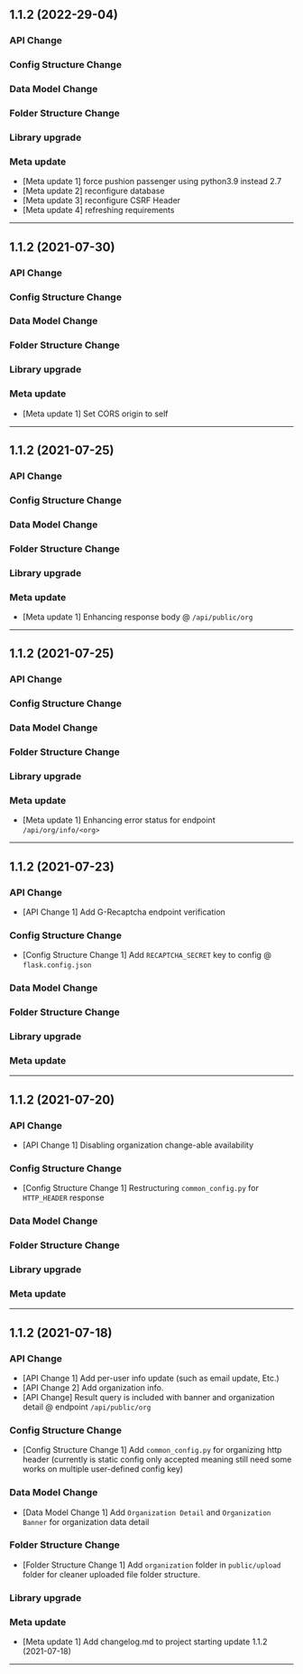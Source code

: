## 1.1.2 (2022-29-04)

### API Change

### Config Structure Change

### Data Model Change

### Folder Structure Change

### Library upgrade

### Meta update

- [Meta update 1] force pushion passenger using python3.9 instead 2.7
- [Meta update 2] reconfigure database
- [Meta update 3] reconfigure CSRF Header
- [Meta update 4] refreshing requirements

---

## 1.1.2 (2021-07-30)

### API Change

### Config Structure Change

### Data Model Change

### Folder Structure Change

### Library upgrade

### Meta update

- [Meta update 1] Set CORS origin to self

---

## 1.1.2 (2021-07-25)

### API Change

### Config Structure Change

### Data Model Change

### Folder Structure Change

### Library upgrade

### Meta update

- [Meta update 1] Enhancing response body @ `/api/public/org`

---

## 1.1.2 (2021-07-25)

### API Change

### Config Structure Change

### Data Model Change

### Folder Structure Change

### Library upgrade

### Meta update

- [Meta update 1] Enhancing error status for endpoint `/api/org/info/<org>`

---

## 1.1.2 (2021-07-23)

### API Change

- [API Change 1] Add G-Recaptcha endpoint verification

### Config Structure Change

- [Config Structure Change 1] Add `RECAPTCHA_SECRET` key to config @ `flask.config.json`

### Data Model Change

### Folder Structure Change

### Library upgrade

### Meta update

---

## 1.1.2 (2021-07-20)

### API Change

- [API Change 1] Disabling organization change-able availability

### Config Structure Change

- [Config Structure Change 1] Restructuring `common_config.py` for `HTTP_HEADER` response

### Data Model Change

### Folder Structure Change

### Library upgrade

### Meta update

---

## 1.1.2 (2021-07-18)

### API Change

- [API Change 1] Add per-user info update (such as email update, Etc.)
- [API Change 2] Add organization info.
- [API Change] Result query is included with banner and organization detail @ endpoint `/api/public/org`

### Config Structure Change

- [Config Structure Change 1] Add `common_config.py` for organizing http header (currently is static config only accepted meaning still need some works on multiple user-defined config key)

### Data Model Change

- [Data Model Change 1] Add `Organization Detail` and `Organization Banner` for organization data detail

### Folder Structure Change

- [Folder Structure Change 1] Add `organization` folder in `public/upload` folder for cleaner uploaded file folder structure.

### Library upgrade

### Meta update

- [Meta update 1] Add changelog.md to project starting update 1.1.2 (2021-07-18)

---

